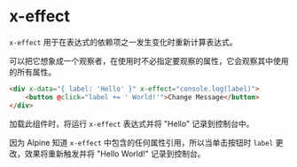 # x-effect

`x-effect` 用于在表达式的依赖项之一发生变化时重新计算表达式。

可以把它想象成一个观察者，在使用时不必指定要观察的属性，它会观察其中使用的所有属性。

```html
<div x-data="{ label: 'Hello' }" x-effect="console.log(label)">
    <button @click="label += ' World!'">Change Message</button>
</div>
```

加载此组件时，将运行 `x-effect` 表达式并将 "Hello" 记录到控制台中。

因为 Alpine 知道 `x-effect` 中包含的任何属性引用，所以当单击按钮时 `label` 更改，效果将重新触发并将 "Hello World!" 记录到控制台。